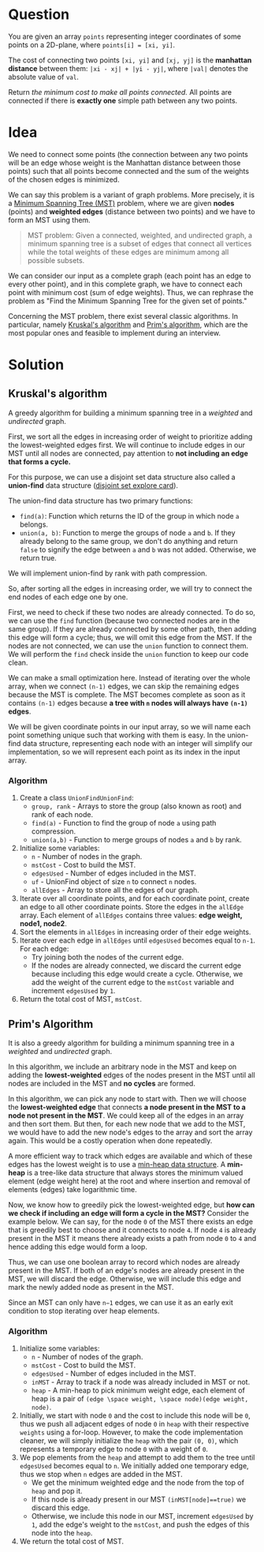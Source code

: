 # Question

You are given an array `points` representing integer coordinates of some points on a 2D-plane, where `points[i] = [xi, yi]`.

The cost of connecting two points `[xi, yi]` and `[xj, yj]` is the **manhattan distance** between them: `|xi - xj| + |yi - yj|`, where `|val|` denotes the absolute value of `val`.

Return *the minimum cost to make all points connected.* All points are connected if there is **exactly one** simple path between any two points.

# Idea

We need to connect some points (the connection between any two points will be an edge whose weight is the Manhattan distance between those points) such that all points become connected and the sum of the weights of the chosen edges is minimized.

We can say this problem is a variant of graph problems. More precisely, it is a [Minimum Spanning Tree (MST)](https://leetcode.com/explore/featured/card/graph/621/algorithms-to-construct-minimum-spanning-tree/3884/) problem, where we are given **nodes** (points) and **weighted edges** (distance between two points) and we have to form an MST using them.

> MST problem: Given a connected, weighted, and undirected graph, a minimum spanning tree is a subset of edges that connect all vertices while the total weights of these edges are minimum among all possible subsets.

We can consider our input as a complete graph (each point has an edge to every other point), and in this complete graph, we have to connect each point with minimum cost (sum of edge weights). Thus, we can rephrase the problem as "Find the Minimum Spanning Tree for the given set of points."

Concerning the MST problem, there exist several classic algorithms. In particular, namely [Kruskal's algorithm](https://leetcode.com/explore/featured/card/graph/621/algorithms-to-construct-minimum-spanning-tree/3856/) and [Prim's algorithm](https://leetcode.com/explore/featured/card/graph/621/algorithms-to-construct-minimum-spanning-tree/3859/), which are the most popular ones and feasible to implement during an interview.

# Solution

## Kruskal's algorithm

A greedy algorithm for building a minimum spanning tree in a *weighted* and *undirected* graph.

First, we sort all the edges in increasing order of weight to prioritize adding the lowest-weighted edges first. We will continue to include edges in our MST until all nodes are connected, pay attention to **not including an edge that forms a cycle.**

For this purpose, we can use a disjoint set data structure also called a **union-find** data structure ([disjoint set explore card](https://leetcode.com/explore/featured/card/graph/618/disjoint-set/3881/)).

The union-find data structure has two primary functions:

- `find(a)`: Function which returns the ID of the group in which node `a` belongs.
- `union(a, b)`: Function to merge the groups of node `a` and `b`. If they already belong to the same group, we don't do anything and return `false` to signify the edge between `a` and `b` was not added. Otherwise, we return true.

We will implement union-find by rank with path compression.

So, after sorting all the edges in increasing order, we will try to connect the end nodes of each edge one by one.

First, we need to check if these two nodes are already connected. To do so, we can use the `find` function (because two connected nodes are in the same group). If they are already connected by some other path, then adding this edge will form a cycle; thus, we will omit this edge from the MST. If the nodes are not connected, we can use the `union` function to connect them. We will perform the `find` check inside the `union` function to keep our code clean.

We can make a small optimization here. Instead of iterating over the whole array, when we connect `(n-1)` edges, we can skip the remaining edges because the MST is complete. The MST becomes complete as soon as it contains `(n-1)` edges because **a tree with `n` nodes will always have `(n-1)` edges**.

We will be given coordinate points in our input array, so we will name each point something unique such that working with them is easy. In the union-find data structure, representing each node with an integer will simplify our implementation, so we will represent each point as its index in the input array.

### Algorithm

1. Create a class `UnionFindUnionFind`:
   - `group, rank` - Arrays to store the group (also known as root) and rank of each node.
   - `find(a)` - Function to find the group of node `a` using path compression.
   - `union(a,b)` - Function to merge groups of nodes `a` and `b` by rank.
2. Initialize some variables:
   - `n` - Number of nodes in the graph.
   - `mstCost` - Cost to build the MST.
   - `edgesUsed` - Number of edges included in the MST.
   - `uf` - UnionFind object of size `n` to connect `n` nodes.
   - `allEdges` - Array to store all the edges of our graph.
3. Iterate over all coordinate points, and for each coordinate point, create an edge to all other coordinate points. Store the edges in the `allEdge` array. Each element of `allEdges` contains three values: **edge weight, node1, node2**.
4. Sort the elements in `allEdges` in increasing order of their edge weights.
5. Iterate over each edge in `allEdges` until `edgesUsed` becomes equal to `n-1`. For each edge:
   - Try joining both the nodes of the current edge.
   - If the nodes are already connected, we discard the current edge because including this edge would create a cycle. Otherwise, we add the weight of the current edge to the `mstCost` variable and increment `edgesUsed` by `1`.
6. Return the total cost of MST, `mstCost`.

## Prim's Algorithm

It is also a greedy algorithm for building a minimum spanning tree in a *weighted* and *undirected* graph.

In this algorithm, we include an arbitrary node in the MST and keep on adding the **lowest-weighted** edges of the nodes present in the MST until all nodes are included in the MST and **no cycles** are formed.

In this algorithm, we can pick any node to start with. Then we will choose the **lowest-weighted edge** that connects **a node present in the MST to a node not present in the MST**. We could keep all of the edges in an array and then sort them. But then, for each new node that we add to the MST, we would have to add the new node's edges to the array and sort the array again. This would be a costly operation when done repeatedly.

A more efficient way to track which edges are available and which of these edges has the lowest weight is to use a [min-heap data structure](https://leetcode.com/explore/featured/card/heap/). A **min-heap** is a tree-like data structure that always stores the minimum valued element (edge weight here) at the root and where insertion and removal of elements (edges) take logarithmic time.

Now, we know how to greedily pick the lowest-weighted edge, but **how can we check if including an edge will form a cycle in the MST?**
Consider the example below. We can say, for the node `0` of the MST there exists an edge that is greedily best to choose and it connects to node `4`. If node `4` is already present in the MST it means there already exists a path from node `0` to `4` and hence adding this edge would form a loop.

Thus, we can use one boolean array to record which nodes are already present in the MST. If both of an edge's nodes are already present in the MST, we will discard the edge. Otherwise, we will include this edge and mark the newly added node as present in the MST.

Since an MST can only have `n−1` edges, we can use it as an early exit condition to stop iterating over heap elements.

### Algorithm

1. Initialize some variables:
   - `n` - Number of nodes of the graph.
   - `mstCost` - Cost to build the MST.
   - `edgesUsed` - Number of edges included in the MST.
   - `inMST` - Array to track if a node was already included in MST or not.
   - `heap` - A min-heap to pick minimum weight edge, each element of heap is a pair of `(edge \space weight, \space node)(edge weight, node)`.
2. Initially, we start with node `0` and the cost to include this node will be `0`, thus we push all adjacent edges of node `0` in `heap` with their respective `weights` using a for-loop. However, to make the code implementation cleaner, we will simply initialize the `heap` with the pair `(0, 0)`, which represents a temporary edge to node `0` with a weight of `0`.
3. We pop elements from the `heap` and attempt to add them to the tree until `edgesUsed` becomes equal to `n`. We initially added one temporary edge, thus we stop when `n` edges are added in the MST.
   - We get the minimum weighted edge and the node from the top of `heap` and pop it.
   - If this node is already present in our MST `(inMST[node]==true)` we discard this edge.
   - Otherwise, we include this node in our MST, increment `edgesUsed` by `1`, add the edge's weight to the `mstCost`, and push the edges of this node into the `heap`.
4. We return the total cost of MST.

